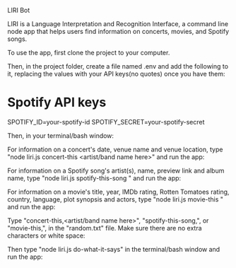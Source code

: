 LIRI Bot

LIRI is a Language Interpretation and Recognition Interface, a command line node app that helps users find information on concerts, movies, and Spotify songs.

To use the app, first clone the project to your computer.

Then, in the project folder, create a file named .env and add the following to it, replacing the values with your API keys(no quotes) once you have them:

# Spotify API keys

SPOTIFY_ID=your-spotify-id
SPOTIFY_SECRET=your-spotify-secret


Then, in your terminal/bash window:

For information on a concert's date, venue name and venue location, type "node liri.js concert-this <artist/band name here>" and run the app:

For information on a Spotify song's artist(s), name, preview link and album name, type "node liri.js spotify-this-song <song name here>" and run the app:

For information on a movie's title, year, IMDb rating, Rotten Tomatoes rating, country, language, plot synopsis and actors, type "node liri.js movie-this <movie name here>" and run the app:

Type "concert-this,<artist/band name here>", "spotify-this-song,<song name here>", or "movie-this,<movie name here>", in the "random.txt" file. Make sure there are no extra characters or white space:


Then type "node liri.js do-what-it-says" in the terminal/bash window and run the app:




